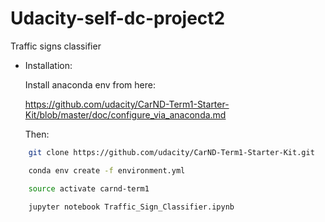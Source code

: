 # Udacity-self-dc-project2
Traffic signs classifier

* Installation:

    Install anaconda env from here:
    
    https://github.com/udacity/CarND-Term1-Starter-Kit/blob/master/doc/configure_via_anaconda.md
    
    Then:
    
```bash
    git clone https://github.com/udacity/CarND-Term1-Starter-Kit.git

    conda env create -f environment.yml

    source activate carnd-term1

    jupyter notebook Traffic_Sign_Classifier.ipynb
```
